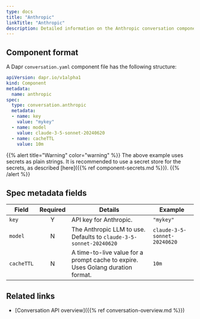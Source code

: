 ```yaml
---
type: docs
title: "Anthropic"
linkTitle: "Anthropic"
description: Detailed information on the Anthropic conversation component
---
```


## Component format

A Dapr `conversation.yaml` component file has the following structure:

```yaml
apiVersion: dapr.io/v1alpha1
kind: Component
metadata:
  name: anthropic
spec:
  type: conversation.anthropic
  metadata:
  - name: key
    value: "mykey"
  - name: model
    value: claude-3-5-sonnet-20240620
  - name: cacheTTL
    value: 10m
```

{{% alert title="Warning" color="warning" %}}
The above example uses secrets as plain strings. It is recommended to use a secret store for the secrets, as described [here]({{% ref component-secrets.md %}}).
{{% /alert %}}

## Spec metadata fields

| Field              | Required | Details | Example |
|--------------------|:--------:|---------|---------|
| `key`   | Y | API key for Anthropic. | `"mykey"` |
| `model` | N | The Anthropic LLM to use. Defaults to `claude-3-5-sonnet-20240620`  | `claude-3-5-sonnet-20240620` |
| `cacheTTL` | N | A time-to-live value for a prompt cache to expire. Uses Golang duration format.  | `10m` |

## Related links

- [Conversation API overview]({{% ref conversation-overview.md %}})
